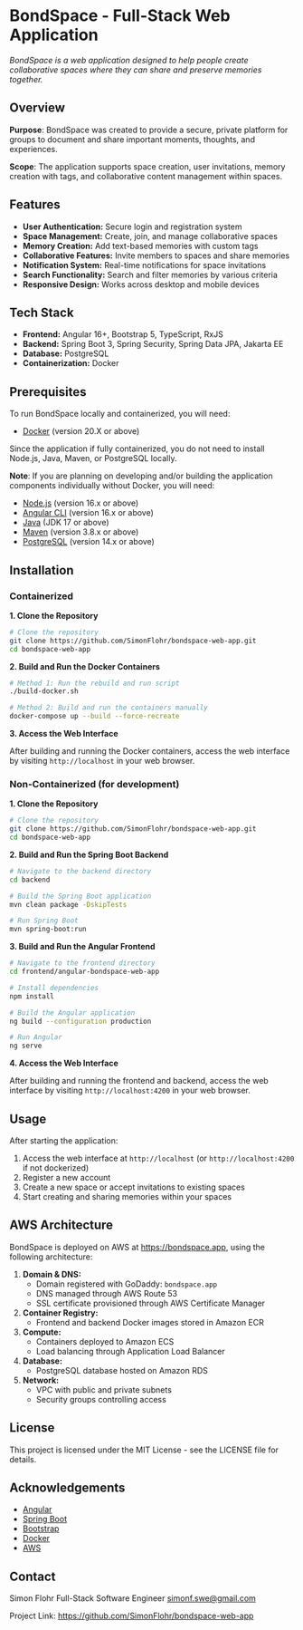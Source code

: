 # BondSpace - Full-Stack Web Application

*BondSpace is a web application designed to help people create collaborative spaces where they can share and preserve memories together.*

## Overview

**Purpose**: BondSpace was created to provide a secure, private platform for groups to document and share important moments, thoughts, and experiences.

**Scope**: The application supports space creation, user invitations, memory creation with tags, and collaborative content management within spaces.

## Features

- **User Authentication:** Secure login and registration system
- **Space Management:** Create, join, and manage collaborative spaces
- **Memory Creation:** Add text-based memories with custom tags
- **Collaborative Features:** Invite members to spaces and share memories
- **Notification System:** Real-time notifications for space invitations
- **Search Functionality:** Search and filter memories by various criteria
- **Responsive Design:** Works across desktop and mobile devices

## Tech Stack

- **Frontend:** Angular 16+, Bootstrap 5, TypeScript, RxJS
- **Backend:** Spring Boot 3, Spring Security, Spring Data JPA, Jakarta EE
- **Database:** PostgreSQL
- **Containerization:** Docker

## Prerequisites

To run BondSpace locally and containerized, you will need:
- [Docker](https://www.docker.com/get-started) (version 20.X or above)

Since the application if fully containerized, you do not need to install Node.js, Java, Maven, or PostgreSQL locally.

**Note**: If you are planning on developing and/or building the application components individually without Docker, you will need:
- [Node.js](https://nodejs.org/) (version 16.x or above)
- [Angular CLI](https://angular.io/cli) (version 16.x or above)
- [Java](https://www.oracle.com/java/) (JDK 17 or above)
- [Maven](https://maven.apache.org/) (version 3.8.x or above)
- [PostgreSQL](https://www.postgresql.org/) (version 14.x or above)

## Installation

### Containerized

**1. Clone the Repository**

```bash
# Clone the repository
git clone https://github.com/SimonFlohr/bondspace-web-app.git
cd bondspace-web-app
```

**2. Build and Run the Docker Containers**

```bash
# Method 1: Run the rebuild and run script
./build-docker.sh

# Method 2: Build and run the containers manually
docker-compose up --build --force-recreate
```

**3. Access the Web Interface**

After building and running the Docker containers, access the web interface by visiting `http://localhost` in your web browser.

### Non-Containerized (for development)

**1. Clone the Repository**

```bash
# Clone the repository
git clone https://github.com/SimonFlohr/bondspace-web-app.git
cd bondspace-web-app
```

**2. Build and Run the Spring Boot Backend**

```bash
# Navigate to the backend directory
cd backend

# Build the Spring Boot application
mvn clean package -DskipTests

# Run Spring Boot
mvn spring-boot:run
```

**3. Build and Run the Angular Frontend**

```bash
# Navigate to the frontend directory
cd frontend/angular-bondspace-web-app

# Install dependencies
npm install

# Build the Angular application
ng build --configuration production

# Run Angular
ng serve
```

**4. Access the Web Interface**

After building and running the frontend and backend, access the web interface by visiting `http://localhost:4200` in your web browser.

## Usage

After starting the application:

1. Access the web interface at `http://localhost` (or `http://localhost:4200` if not dockerized)
2. Register a new account
3. Create a new space or accept invitations to existing spaces
4. Start creating and sharing memories within your spaces

## AWS Architecture

BondSpace is deployed on AWS at https://bondspace.app, using the following architecture:

1. **Domain & DNS:**
    - Domain registered with GoDaddy: `bondspace.app`
    - DNS managed through AWS Route 53
    - SSL certificate provisioned through AWS Certificate Manager
2. **Container Registry:**
    - Frontend and backend Docker images stored in Amazon ECR
3. **Compute:**
    - Containers deployed to Amazon ECS
    - Load balancing through Application Load Balancer
4. **Database:**
    - PostgreSQL database hosted on Amazon RDS
5. **Network:**
    - VPC with public and private subnets
    - Security groups controlling access

## License

This project is licensed under the MIT License - see the LICENSE file for details.

## Acknowledgements

- [Angular](https://angular.io/)
- [Spring Boot](https://spring.io/projects/spring-boot)
- [Bootstrap](https://getbootstrap.com/)
- [Docker](https://www.docker.com/)
- [AWS](https://aws.amazon.com/)

## Contact

Simon Flohr
Full-Stack Software Engineer
simonf.swe@gmail.com

Project Link: https://github.com/SimonFlohr/bondspace-web-app